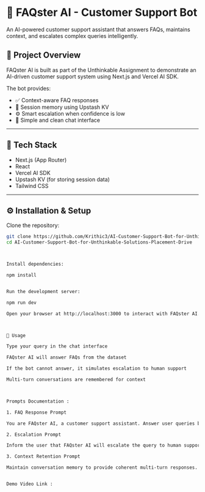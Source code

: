 # 🤖 FAQster AI - Customer Support Bot

An AI-powered customer support assistant that answers FAQs, maintains context, and escalates complex queries intelligently.

## 🚀 Project Overview
FAQster AI is built as part of the Unthinkable Assignment to demonstrate an AI-driven customer support system using Next.js and Vercel AI SDK.

The bot provides:

- ✅ Context-aware FAQ responses  
- 💾 Session memory using Upstash KV  
- ⚙️ Smart escalation when confidence is low  
- 💬 Simple and clean chat interface  

---

## 🧠 Tech Stack
- Next.js (App Router)  
- React  
- Vercel AI SDK  
- Upstash KV (for storing session data)  
- Tailwind CSS  

---

## ⚙️ Installation & Setup

Clone the repository:

```bash
git clone https://github.com/Krithic3/AI-Customer-Support-Bot-for-Unthinkable-Solutions-Placement-Drive.git
cd AI-Customer-Support-Bot-for-Unthinkable-Solutions-Placement-Drive



Install dependencies:

npm install


Run the development server:

npm run dev

Open your browser at http://localhost:3000 to interact with FAQster AI.



🔹 Usage

Type your query in the chat interface

FAQster AI will answer FAQs from the dataset

If the bot cannot answer, it simulates escalation to human support

Multi-turn conversations are remembered for context



Prompts Documentation :

1. FAQ Response Prompt

You are FAQster AI, a customer support assistant. Answer user queries based on the FAQs dataset. If not available, politely ask for clarification or escalate.

2. Escalation Prompt

Inform the user that FAQster AI will escalate the query to human support. Summarize the conversation so far.

3. Context Retention Prompt

Maintain conversation memory to provide coherent multi-turn responses.


Demo Video Link :


